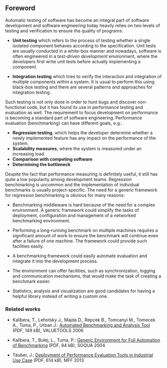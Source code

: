 ## Foreword

Automatic testing of software has become an integral part of software development and software engineering today heavily relies on two levels of testing and verification to ensure the quality of programs:

- **Unit testing** which refers to the process of testing whether a single isolated component behaves according to the specification. Unit tests are usually conducted in a white-box manner and nowadays, software is often engineered in a *test-driven development* environment, where the developers first write unit tests before actually implementing a component.

- **Integration testing** which tries to verify the interaction and integration of multiple components within a system. It is usual to perform this using black-box testing and there are several patterns and approaches for integration testing.

Such testing is not only done in order to hunt bugs and discover non-functional code, but it has found its use in performance testing and evaluation as well. The requirement to focus development on performance is becoming a standard part of software engineering. Performance evaluation (benchmarking) can have different goals, e.g.:

- **Regression testing**, which helps the developer determine whether a newly implemented feature has any impact on the performance of the system.
- **Scalability measures**, where the system is measured under an increasing load.
- **Comparison with competing software**
- **Determining the bottleneck**

Despite the fact that performance measuring is definitely useful, it still has quite a low popularity among development teams. Regression benchmarking is uncommon and the implementation of individual benchmarks is usually project-specific. The need for a generic framework for regression benchmarking is obvious for many reasons:

- Benchmarking middleware is hard because of the need for a complex environment. A generic framework could simplify the tasks of deployment, configuration and management of a networked benchmarking environment.

- Performing a long-running benchmark on multiple machines requires a significant amount of work to ensure the benchmark will continue even after a failure of one machine. The framework could provide such facilities easily.

- A benchmarking framework could easily automate evaluation and integrate it into the development process.

- The environment can offer facilities, such as synchronization, logging and communication mechanisms, that would make the task of creating a benchmark easier.

- Statistics, analysis and visualization are good candidates for having a helpful library instead of writing a custom one.

### Related works

* Kalibera, T., Lehotsky J., Majda D., Repcek B., Tomcanyi M., Tomecek A., Tuma, P., Urban J.:
[Automated Benchmarking and Analysis Tool](http://d3s.mff.cuni.cz/publications/download/Submitted_1404_BEEN.pdf) (PDF, 149 kB), VALUETOOLS 2006

* Kalibera, T., Bulej, L., Tuma, P.: [Generic Environment for Full Automation of Benchmarking](http://d3s.mff.cuni.cz/publications/download/KaliberaBulejTuma-FullAutomationOfBenchmarking.pdf) (PDF, 84 kB), SOQUA 2004

* Täuber, J.: [Deployment of Performance Evaluation Tools in Industrial Use Case](https://is.cuni.cz/webapps/zzp/detail/78663/4417375) (PDF, 614 kB), MFF 2013
